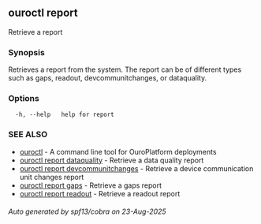 ## ouroctl report

Retrieve a report

### Synopsis

Retrieves a report from the system. The report can be of different types such as gaps, readout, devcommunitchanges, or dataquality.

### Options

```
  -h, --help   help for report
```

### SEE ALSO

* [ouroctl](ouroctl.md)	 - A command line tool for OuroPlatform deployments
* [ouroctl report dataquality](ouroctl_report_dataquality.md)	 - Retrieve a data quality report
* [ouroctl report devcommunitchanges](ouroctl_report_devcommunitchanges.md)	 - Retrieve a device communication unit changes report
* [ouroctl report gaps](ouroctl_report_gaps.md)	 - Retrieve a gaps report
* [ouroctl report readout](ouroctl_report_readout.md)	 - Retrieve a readout report

###### Auto generated by spf13/cobra on 23-Aug-2025
